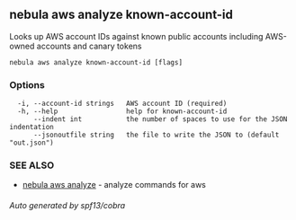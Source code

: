 ## nebula aws analyze known-account-id

Looks up AWS account IDs against known public accounts including AWS-owned accounts and canary tokens

```
nebula aws analyze known-account-id [flags]
```

### Options

```
  -i, --account-id strings   AWS account ID (required)
  -h, --help                 help for known-account-id
      --indent int           the number of spaces to use for the JSON indentation
      --jsonoutfile string   the file to write the JSON to (default "out.json")
```

### SEE ALSO

* [nebula aws analyze](nebula_aws_analyze.md)	 - analyze commands for aws

###### Auto generated by spf13/cobra
